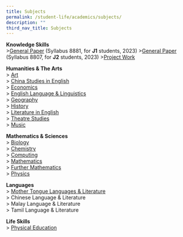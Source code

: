 ```yaml
---
title: Subjects
permalink: /student-life/academics/subjects/
description: ""
third_nav_title: Subjects
---
```

**Knowledge Skills**  <br>
&gt;[General Paper](/student-life/academics/subjects/general-paper-8881-j1-2023/)  (Syllabus 8881, for&nbsp;**J1**&nbsp;students, 2023)
&gt;[General Paper](/student-life/academics/subjects/general-paper-8807-j2-2023/)  (Syllabus 8807, for&nbsp;**J2**&nbsp;students, 2023)
&gt;[Project Work](/student-life/academics/subjects/project-work/)  


**Humanities &amp; The Arts** <br>
&gt; [Art](/student-life/academics/subjects/art/)  
&gt; [China Studies in English](/student-life/academics/subjects/china-studies-in-english/)  
&gt; [Economics](/student-life/academics/subjects/economics/)  
&gt; [English Language &amp; Linguistics](/student-life/academics/subjects/english-language-and-linguistics/)  
&gt; [Geography](/student-life/academics/subjects/geography-j1-2023/)  
&gt; [History](https://staging.dpz85m35yjlcu.amplifyapp.com/student-life/Subjects/History/)  
&gt; [Literature in English](https://staging.dpz85m35yjlcu.amplifyapp.com/student-life/Subjects/Literature-in-English/)  
&gt; [Theatre Studies](https://staging.dpz85m35yjlcu.amplifyapp.com/student-life/Subjects/Theatre-Studies/)  
&gt; [Music](https://staging.dpz85m35yjlcu.amplifyapp.com/student-life/Subjects/Music/)

  
**Mathematics &amp; Sciences** <br>
&gt; [Biology](https://staging.dpz85m35yjlcu.amplifyapp.com/student-life/Subjects/Biology/)  
&gt; [Chemistry](https://staging.dpz85m35yjlcu.amplifyapp.com/student-life/Subjects/Chemistry/)  
&gt; [Computing](https://staging.dpz85m35yjlcu.amplifyapp.com/student-life/Subjects/Computing/)  
&gt; [Mathematics](https://staging.dpz85m35yjlcu.amplifyapp.com/student-life/Subjects/Mathematics/)  
&gt; [Further Mathematics](https://staging.dpz85m35yjlcu.amplifyapp.com/student-life/Subjects/Further-Mathematics/)  
&gt; [Physics](https://staging.dpz85m35yjlcu.amplifyapp.com/student-life/Subjects/Physics/)

  
**Languages** <br>
&gt; [Mother Tongue Languages &amp; Literature](https://staging.dpz85m35yjlcu.amplifyapp.com/student-life/Subjects/Mother-Tongue-Languages-and-Literature/) <br>
&gt; Chinese Language &amp; Literature <br>
&gt; Malay Language &amp; Literature   <br>
&gt; Tamil Language &amp; Literature

   

**Life Skills** <br>
&gt; [Physical Education](https://staging.dpz85m35yjlcu.amplifyapp.com/student-life/Subjects/Physical-Education/)
